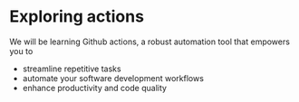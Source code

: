 # Exploring actions
We will be learning Github actions, a robust automation tool that empowers you to
- streamline repetitive tasks 
- automate your software development workflows
- enhance productivity and code quality